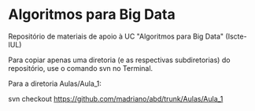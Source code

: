 # Algoritmos para Big Data

Repositório de materiais de apoio à UC "Algoritmos para Big Data" (Iscte-IUL)

Para copiar apenas uma diretoria (e as respectivas subdiretorias) do repositório, use o comando svn no Terminal.

Para a diretoria Aulas/Aula_1:

svn checkout https://github.com/madriano/abd/trunk/Aulas/Aula_1
